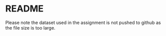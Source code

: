 # README

Please note the dataset used in the assignment is not pushed to github as the file size is too large.